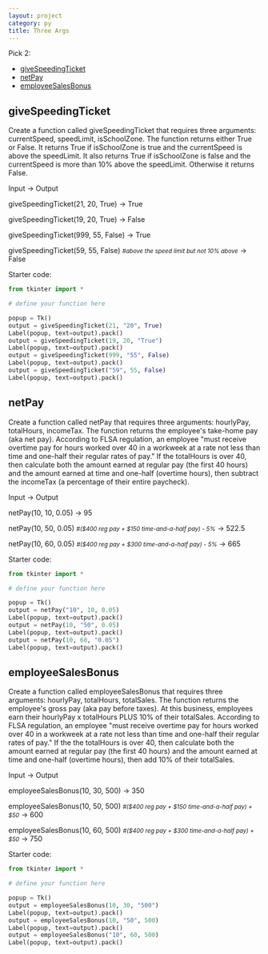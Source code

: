 ```yaml
---
layout: project
category: py
title: Three Args
---
```

Pick 2:
- [giveSpeedingTicket](#giveSpeedingTicket)
- [netPay](#netPay)
- [employeeSalesBonus](#employeeSalesBonus)


## giveSpeedingTicket
Create a function called giveSpeedingTicket that requires three arguments: currentSpeed, speedLimit, isSchoolZone.
The function returns either True or False. It returns True if isSchoolZone is true and the currentSpeed is above the speedLimit.
It also returns True if isSchoolZone is false and the currentSpeed is more than 10% above the speedLimit. Otherwise it returns False.

Input &rarr; Output

giveSpeedingTicket(21, 20, True) &rarr; True

giveSpeedingTicket(19, 20, True) &rarr; False

giveSpeedingTicket(999, 55, False) &rarr; True

giveSpeedingTicket(59, 55, False) <small><em>#above the speed limit but not 10% above</em></small> &rarr; False

Starter code:
```python
from tkinter import *

# define your function here

popup = Tk()
output = giveSpeedingTicket(21, "20", True)
Label(popup, text=output).pack()
output = giveSpeedingTicket(19, 20, "True")
Label(popup, text=output).pack()
output = giveSpeedingTicket(999, "55", False)
Label(popup, text=output).pack()
output = giveSpeedingTicket("59", 55, False)
Label(popup, text=output).pack()
```

## netPay
Create a function called netPay that requires three arguments: hourlyPay, totalHours, incomeTax.
The function returns the employee's take-home pay (aka net pay). According to FLSA regulation, an employee "must receive overtime pay for hours worked over 40 in a workweek at a rate not less than time and one-half their regular rates of pay." If the totalHours is over 40, then calculate both the amount earned at regular pay (the first 40 hours) and the amount earned at time and one-half (overtime hours), then subtract the incomeTax (a percentage of their entire paycheck).

Input &rarr; Output

netPay(10, 10, 0.05) &rarr; 95

netPay(10, 50, 0.05) <small><em>#($400 reg pay + $150 time-and-a-half pay) - 5%</em></small> &rarr; 522.5

netPay(10, 60, 0.05) <small><em>#($400 reg pay + $300 time-and-a-half pay) - 5%</em></small> &rarr; 665

Starter code:
```python
from tkinter import *

# define your function here

popup = Tk()
output = netPay("10", 10, 0.05)
Label(popup, text=output).pack()
output = netPay(10, "50", 0.05)
Label(popup, text=output).pack()
output = netPay(10, 60, "0.05")
Label(popup, text=output).pack()
```

## employeeSalesBonus
Create a function called employeeSalesBonus that requires three arguments: hourlyPay, totalHours, totalSales.
The function returns the employee's gross pay (aka pay before taxes). At this business, employees earn their hourlyPay x totalHours PLUS 10% of their totalSales. According to FLSA regulation, an employee "must receive overtime pay for hours worked over 40 in a workweek at a rate not less than time and one-half their regular rates of pay." If the the totalHours is over 40, then calculate both the amount earned at regular pay (the first 40 hours) and the amount earned at time and one-half (overtime hours), then add 10% of their totalSales.

Input &rarr; Output

employeeSalesBonus(10, 30, 500) &rarr; 350

employeeSalesBonus(10, 50, 500) <small><em>#($400 reg pay + $150 time-and-a-half pay) + $50</em></small> &rarr; 600

employeeSalesBonus(10, 60, 500) <small><em>#($400 reg pay + $300 time-and-a-half pay) + $50</em></small> &rarr; 750

Starter code:
```python
from tkinter import *

# define your function here

popup = Tk()
output = employeeSalesBonus(10, 30, "500")
Label(popup, text=output).pack()
output = employeeSalesBonus(10, "50", 500)
Label(popup, text=output).pack()
output = employeeSalesBonus("10", 60, 500)
Label(popup, text=output).pack()
```

